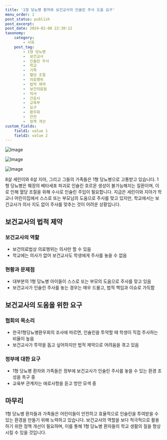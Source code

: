 ```yaml
---
title: '1형 당뇨병 환자와 보건교사의 인슐린 주사 도움 요구'
menu_order: 1
post_status: publish
post_excerpt: 
post_date: 2024-02-08 22:30:12
taxonomy:
    category:
        - 사회
    post_tag:
        - 1형 당뇨병
        -  보건교사
        -  인슐린 주사
        -  학교
        -  가족
        -  혈당 조절
        -  의료행위
        -  법적 제약
        -  보건의료법
        -  의사
        -  간호사
        -  교육부
        -  요구
        -  환우회
        -  안전
        -  정책 개선
custom_fields:
    field1: value 1
    field2: value 2
---
```


![Image](https://imgnews.pstatic.net/image/028/2024/02/08/0002676287_001_20240208173501074.jpg?type=w647)

![Image](https://imgnews.pstatic.net/image/028/2024/02/08/0002676287_002_20240208173501105.jpg?type=w647)

![Image](https://imgnews.pstatic.net/image/028/2024/02/08/0002676287_003_20240208173501141.jpg?type=w647)

8살 세린이와 6살 지아, 그리고 그들의 가족들은 1형 당뇨병으로 고통받고 있습니다. 1형 당뇨병은 췌장의 베타세포 파괴로 인슐린 호르몬 생성이 불가능해지는 질환이며, 이로 인해 혈당 조절을 위해 수시로 인슐린 주입이 필요합니다. 지금은 세린이와 지아가 학교나 어린이집에서 스스로 또는 부모님의 도움으로 주사를 맞고 있지만, 학교에서는 보건교사가 의사 지도 없이 주사를 맞추는 것이 어려운 상황입니다.
## 보건교사의 법적 제약
### 보건교사의 역할
- 보건의료법상 의료행위는 의사만 할 수 있음
- 학교에는 의사가 없어 보건교사도 학생에게 주사를 놓을 수 없음
### 현황과 문제점
- 대부분의 1형 당뇨병 아이들이 스스로 또는 부모의 도움으로 주사를 맞고 있음
- 보건교사가 인슐린 주사를 놓는 경우는 매우 드물고, 법적 책임과 이슈로 가득함
## 보건교사의 도움을 위한 요구
### 협회의 목소리
- 한국1형당뇨병환우회의 조사에 따르면, 인슐린을 투약할 때 학생이 직접 주사하는 비율이 높음
- 보건교사가 투약을 돕고 싶어하지만 법적 제약으로 어려움을 겪고 있음
### 정부에 대한 요구
- 1형 당뇨병 환자와 가족들은 정부에 보건교사가 인슐린 주사를 놓을 수 있는 환경 조성을 촉구 중
- 교육부 관계자는 애로사항을 듣고 방안 모색 중
## 마무리
1형 당뇨병 환자들과 가족들은 어린이들이 안전하고 효율적으로 인슐린을 투여받을 수 있는 환경을 만들기 위해 노력하고 있습니다. 보건교사의 역할을 보다 적극적으로 활용하기 위한 정책 개선이 필요하며, 이를 통해 1형 당뇨병 환자들의 학교 생활의 질을 향상시킬 수 있을 것입니다.
